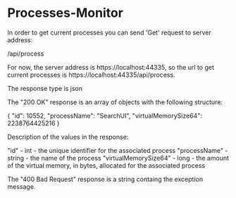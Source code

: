 # Processes-Monitor

In order to get current processes you can send 'Get' request to server address:

/api/process

For now, the server address is https://localhost:44335, 
so the url to get current processes is https://localhost:44335/api/process.

The response type is json


The "200 OK" response is an array of objects with the following structure:

{
	"id": 10552,
	"processName": "SearchUI",
	"virtualMemorySize64": 2238764425216
}

Description of the values in the response:

"id" - int - the unique identifier for the associated process
"processName" - string - the name of the process
"virtualMemorySize64" - long - the amount of the virtual memory, in bytes, allocated for the associated process


The "400 Bad Request" response is a string containg the exception message.


